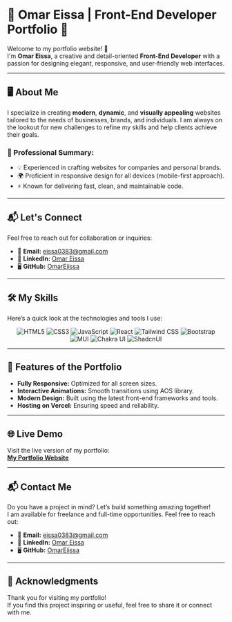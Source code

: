 # 🌟 Omar Eissa | Front-End Developer Portfolio 🌟

Welcome to my portfolio website! 🚀  
I'm **Omar Eissa**, a creative and detail-oriented **Front-End Developer** with a passion for designing elegant, responsive, and user-friendly web interfaces.  

---

## 🖥️ About Me

I specialize in creating **modern**, **dynamic**, and **visually appealing** websites tailored to the needs of businesses, brands, and individuals. I am always on the lookout for new challenges to refine my skills and help clients achieve their goals.

### 💼 Professional Summary:
- 💡 Experienced in crafting websites for companies and personal brands.
- 🌍 Proficient in responsive design for all devices (mobile-first approach).
- ⚡ Known for delivering fast, clean, and maintainable code.

---

## 📬 Let's Connect

Feel free to reach out for collaboration or inquiries:
- 📧 **Email:** [eissa0383@gmail.com](mailto:eissa0383@gmail.com)
- 💼 **LinkedIn:** [Omar Eissa](https://www.linkedin.com/in/omar-eissa-8225b8336)
- 🖥️ **GitHub:** [OmarEiissa](https://github.com/OmarEiissa)

---

## 🛠️ My Skills

Here’s a quick look at the technologies and tools I use:

<div align="center">
  <img src="https://img.shields.io/badge/HTML5-%23E34F26?style=for-the-badge&logo=html5&logoColor=white" alt="HTML5" />
  <img src="https://img.shields.io/badge/CSS3-%231572B6?style=for-the-badge&logo=css3&logoColor=white" alt="CSS3" />
  <img src="https://img.shields.io/badge/JavaScript-%23F7DF1E?style=for-the-badge&logo=javascript&logoColor=black" alt="JavaScript" />
  <img src="https://img.shields.io/badge/React-%2361DAFB?style=for-the-badge&logo=react&logoColor=black" alt="React" />
  <img src="https://img.shields.io/badge/Tailwind_CSS-%2306B6D4?style=for-the-badge&logo=tailwindcss&logoColor=white" alt="Tailwind CSS" />
  <img src="https://img.shields.io/badge/Bootstrap-%237952B3?style=for-the-badge&logo=bootstrap&logoColor=white" alt="Bootstrap" />
  <img src="https://img.shields.io/badge/MUI-%23007FFF?style=for-the-badge&logo=mui&logoColor=white" alt="MUI" />
  <img src="https://img.shields.io/badge/Chakra_UI-%23319795?style=for-the-badge&logo=chakraui&logoColor=white" alt="Chakra UI" />
  <img src="https://img.shields.io/badge/Shadcn_UI-%23000000?style=for-the-badge" alt="ShadcnUI" />
</div>

---

## 🎯 Features of the Portfolio

- **Fully Responsive:** Optimized for all screen sizes.
- **Interactive Animations:** Smooth transitions using AOS library.
- **Modern Design:** Built using the latest front-end frameworks and tools.
- **Hosting on Vercel:** Ensuring speed and reliability.

---

## 🌐 Live Demo

Visit the live version of my portfolio:  
[**My Portfolio Website**](https://my-portfolio-chi-three-25.vercel.app/)  

---

## 📬 Contact Me

Do you have a project in mind? Let’s build something amazing together!  
I am available for freelance and full-time opportunities. Feel free to reach out:

- 📧 **Email:** [eissa0383@gmail.com](mailto:eissa0383@gmail.com)
- 💼 **LinkedIn:** [Omar Eissa](https://www.linkedin.com/in/omar-eissa-8225b8336)
- 🖥️ **GitHub:** [OmarEiissa](https://github.com/OmarEiissa)

---

## 🙏 Acknowledgments

Thank you for visiting my portfolio!  
If you find this project inspiring or useful, feel free to share it or connect with me.


